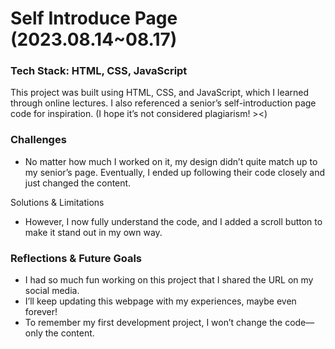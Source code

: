 # Self Introduce Page (2023.08.14~08.17)

### Tech Stack: HTML, CSS, JavaScript

This project was built using HTML, CSS, and JavaScript, which I learned through online lectures. 
I also referenced a senior’s self-introduction page code for inspiration. (I hope it’s not considered plagiarism! ><)

### Challenges

- No matter how much I worked on it, my design didn’t quite match up to my senior’s page. Eventually, I ended up following their code closely and just changed the content.

Solutions & Limitations

- However, I now fully understand the code, and I added a scroll button to make it stand out in my own way.

### Reflections & Future Goals

- I had so much fun working on this project that I shared the URL on my social media.
- I’ll keep updating this webpage with my experiences, maybe even forever!
- To remember my first development project, I won’t change the code—only the content.

